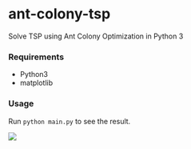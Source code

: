 # ant-colony-tsp
Solve TSP using Ant Colony Optimization in Python 3

### Requirements
* Python3
* matplotlib

### Usage
Run `python main.py` to see the result.

![](https://ooo.0o0.ooo/2017/04/19/58f75b7474f6c.png)
